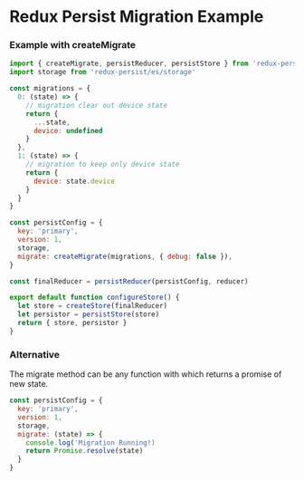 # Redux Persist Migration Example

### Example with createMigrate
```js
import { createMigrate, persistReducer, persistStore } from 'redux-persist'
import storage from 'redux-persist/es/storage'

const migrations = {
  0: (state) => {
    // migration clear out device state
    return {
      ...state,
      device: undefined   
    }
  },
  1: (state) => {
    // migration to keep only device state
    return {
      device: state.device
    }
  }
}

const persistConfig = {
  key: 'primary',
  version: 1,
  storage,
  migrate: createMigrate(migrations, { debug: false }),
}

const finalReducer = persistReducer(persistConfig, reducer)

export default function configureStore() {
  let store = createStore(finalReducer)
  let persistor = persistStore(store)
  return { store, persistor }
}
```

### Alternative
The migrate method can be any function with which returns a promise of new state. 
```js
const persistConfig = {
  key: 'primary',
  version: 1,
  storage,
  migrate: (state) => {
    console.log('Migration Running!)
    return Promise.resolve(state)
  }
}
